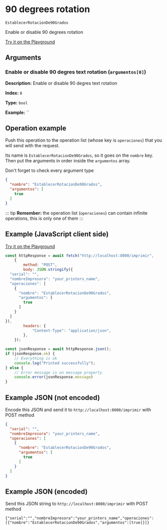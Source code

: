 # 90 degrees rotation

`EstablecerRotacionDe90Grados`

Enable or disable 90 degrees rotation


[Try it on the Playground](../playground.md?operacion=EstablecerRotacionDe90Grados)

## Arguments
### Enable or disable 90 degres text rotation (`argumentos[0]`)



**Description:** Enable or disable 90 degres text rotation

**Index:** `0`

**Type:** `bool`

**Example:** ``

## Operation example


Push this operation to the operation list (whose key is `operaciones`) that you will send with the request.

Its name is `EstablecerRotacionDe90Grados`, so it goes on the `nombre` key. Then put the arguments in order
inside the `argumentos` array.

Don't forget to check every argument type



```json
{
  "nombre": "EstablecerRotacionDe90Grados",
  "argumentos": [
    true
  ]
}
```

::: tip
**Remember:** the operation list (`operaciones`) can contain infinite operations, this is only one of them
:::

## Example (JavaScript client side)

[Try it on the Playground](../playground.md?operacion=EstablecerRotacionDe90Grados)
```js
const httpResponse = await fetch("http://localhost:8000/imprimir",
    {
        method: "POST",
        body: JSON.stringify({
  "serial": "",
  "nombreImpresora": "your_printers_name",
  "operaciones": [
    {
      "nombre": "EstablecerRotacionDe90Grados",
      "argumentos": [
        true
      ]
    }
  ]
}),
        headers: {
            "Content-Type": "application/json",
        },
    });

const jsonResponse = await httpResponse.json();
if (jsonResponse.ok) {
    // Everything is ok
    console.log("Printed successfully");
} else {
    // Error message is on message property
    console.error(jsonResponse.message)
}
```

## Example JSON (not encoded)

Encode this JSON and send it to `http://localhost:8000/imprimir` with POST method

```json
{
  "serial": "",
  "nombreImpresora": "your_printers_name",
  "operaciones": [
    {
      "nombre": "EstablecerRotacionDe90Grados",
      "argumentos": [
        true
      ]
    }
  ]
}
```

## Example JSON (encoded)

Send this JSON string to `http://localhost:8000/imprimir` with POST method

```
{"serial":"","nombreImpresora":"your_printers_name","operaciones":[{"nombre":"EstablecerRotacionDe90Grados","argumentos":[true]}]}
```
